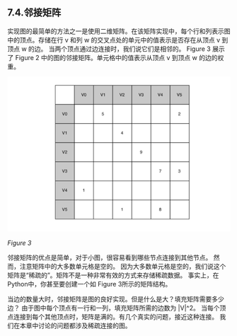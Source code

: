## 7.4.邻接矩阵

实现图的最简单的方法之一是使用二维矩阵。在该矩阵实现中，每个行和列表示图中的顶点。存储在行 v 和列 w 的交叉点处的单元中的值表示是否存在从顶点 v 到顶点 w 的边。 当两个顶点通过边连接时，我们说它们是相邻的。 Figure 3 展示了 Figure 2 中的图的邻接矩阵。单元格中的值表示从顶点 v 到顶点 w 的边的权重。

![7.4.邻接矩阵.figure3](assets/7.4.%E9%82%BB%E6%8E%A5%E7%9F%A9%E9%98%B5.figure3.png)


*Figure 3*

邻接矩阵的优点是简单，对于小图，很容易看到哪些节点连接到其他节点。 然而，注意矩阵中的大多数单元格是空的。 因为大多数单元格是空的，我们说这个矩阵是“稀疏的”。矩阵不是一种非常有效的方式来存储稀疏数据。 事实上，在Python中，你甚至要创建一个如 Figure 3所示的矩阵结构。

当边的数量大时，邻接矩阵是图的良好实现。但是什么是大？填充矩阵需要多少边？ 由于图中每个顶点有一行和一列，填充矩阵所需的边数为 |V|^2。 当每个顶点连接到每个其他顶点时，矩阵是满的。有几个真实的问题，接近这种连接。 我们在本章中讨论的问题都涉及稀疏连接的图。


